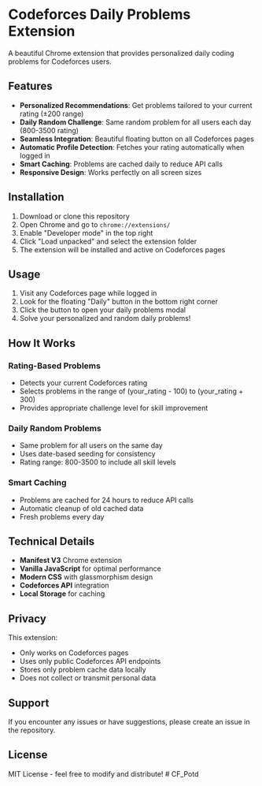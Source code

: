 # Codeforces Daily Problems Extension

A beautiful Chrome extension that provides personalized daily coding problems for Codeforces users.

## Features

- **Personalized Recommendations**: Get problems tailored to your current rating (±200 range)
- **Daily Random Challenge**: Same random problem for all users each day (800-3500 rating)
- **Seamless Integration**: Beautiful floating button on all Codeforces pages
- **Automatic Profile Detection**: Fetches your rating automatically when logged in
- **Smart Caching**: Problems are cached daily to reduce API calls
- **Responsive Design**: Works perfectly on all screen sizes

## Installation

1. Download or clone this repository
2. Open Chrome and go to `chrome://extensions/`
3. Enable "Developer mode" in the top right
4. Click "Load unpacked" and select the extension folder
5. The extension will be installed and active on Codeforces pages

## Usage

1. Visit any Codeforces page while logged in
2. Look for the floating "Daily" button in the bottom right corner
3. Click the button to open your daily problems modal
4. Solve your personalized and random daily problems!

## How It Works

### Rating-Based Problems
- Detects your current Codeforces rating
- Selects problems in the range of (your_rating - 100) to (your_rating + 300)
- Provides appropriate challenge level for skill improvement

### Daily Random Problems
- Same problem for all users on the same day
- Uses date-based seeding for consistency
- Rating range: 800-3500 to include all skill levels

### Smart Caching
- Problems are cached for 24 hours to reduce API calls
- Automatic cleanup of old cached data
- Fresh problems every day

## Technical Details

- **Manifest V3** Chrome extension
- **Vanilla JavaScript** for optimal performance
- **Modern CSS** with glassmorphism design
- **Codeforces API** integration
- **Local Storage** for caching

## Privacy

This extension:
- Only works on Codeforces pages
- Uses only public Codeforces API endpoints
- Stores only problem cache data locally
- Does not collect or transmit personal data

## Support

If you encounter any issues or have suggestions, please create an issue in the repository.

## License

MIT License - feel free to modify and distribute!
#   C F _ P o t d  
 